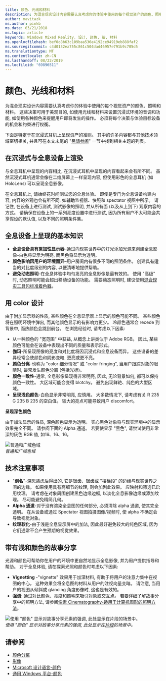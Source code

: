 ```yaml
---
title: 颜色、光线和材料
description: 为混合现实设计内容需要认真考虑你的体验中使用的每个视觉资产的颜色、照明和材料。
author: mavitazk
ms.author: pinkb
ms.date: 03/21/2018
ms.topic: article
keywords: Windows Mixed Reality, 设计, 颜色, 细, 材料
ms.openlocfilehash: bef0c8b63c109baa536e4192ce94919eb888faf2
ms.sourcegitcommit: c4d0132ea755c861c504dad46957e791b9c705d5
ms.translationtype: MT
ms.contentlocale: zh-CN
ms.lasthandoff: 08/22/2019
ms.locfileid: "69896511"
---
```

# <a name="color-light-and-materials"></a>颜色、光线和材料

为混合现实设计内容需要认真考虑你的体验中使用的每个视觉资产的颜色、照明和材料。 这些决策可用于美观目的, 如使用光线和材料来设置沉浸式环境的音调和功能, 如使用各种颜色来提醒用户即将发生的操作。 必须将每个决策与体验目标设备的机会和约束进行权衡。

下面是特定于在沉浸式耳机上呈现资产的准则。 其中的许多内容都与其他技术领域密切相关, 并且可在本文末尾的 "[另请参阅](color,-light-and-materials.md#see-also)" 一节中找到相关主题的列表。

## <a name="rendering-on-immersive-vs-holographic-devices"></a>在沉浸式与全息设备上渲染

与全息耳机中呈现的内容相比, 在沉浸式耳机中呈现的内容看起来会有所不同。 虽然沉浸式耳机通常会像在二维屏幕上一样呈现内容, 但使用彩色的全息耳机 (如 HoloLens) 可以呈现全息影像。

在全息耳机上, 请始终花时间测试您的全息体验。 即使是专门为全息设备构建内容, 内容的外观也会有所不同, 如辅助监视器、快照和 spectator 视图中所示。 请记住, 在设备上进行测试, 测试影像的照明, 并从所有面 (以及从上到下) 观察内容的方式。 请确保在设备上的一系列亮度设置中进行测试, 因为所有用户不太可能会共享假设的默认值, 以及不同的照明条件集。

## <a name="fundamentals-of-rendering-on-holographic-devices"></a>全息设备上呈现的基本知识
* **全息设备具有累加性显示器**–通过向现实世界中的灯光添加光源来创建全息影像–白色将显示为明亮, 而黑色将显示为透明。
* **颜色影响因用户的环境而异**–用户房间内有很多不同的照明条件。 创建具有适当的对比度级别的内容, 以便清晰地提供帮助。
* **避免动态照明**–在全息体验中均匀发亮的全息影像是最有效的。 使用 "高级" 时, 动态照明可能会超出移动设备的功能。 需要动态照明时, 建议使用[混合现实工具包标准着色器](https://github.com/microsoft/MixedRealityToolkit-Unity/blob/mrtk_release/Documentation/README_MRTKStandardShader.md)。 

## <a name="designing-with-color"></a>用 color 设计

由于附加显示器的性质, 某些颜色在全息显示器上显示的颜色可能不同。 某些颜色将在照明环境中弹出, 而其他颜色显示的有影响力更少。 冷颜色通常会 recede 到背景中, 而热颜色会跳到前台。 在浏览经验时, 请考虑以下因素:
* 从一种颜色的 "宽范围" 中获益, 从概念上讲类似于 Adobe RGB。 因此, 某些颜色可能会在设备中表现出不同的质量和表示形式。
* **伽玛**-所呈现图像的亮度和对比度将因沉浸式和全息设备而异。 这些设备的差异经常会使颜色和阴影变暗, 更亮或更不亮。
* **颜色分离**-也称为 "color 细分情况" 或 "color fringing", 当用户跟踪对象的眼睛时, 最常发生颜色分离 (包括光标)。
* **颜色一致性**-通常, 全息影像呈现得非常明亮, 因此, 无论背景如何, 都可以保持颜色一致性。 大区域可能会变得 blotchy。 避免出现鲜艳、纯色的大型区域。
* **呈现浅色颜色**-白色显示非常明亮, 应慎用。 大多数情况下, 请考虑有关 R 235 G 235 B 235 的空白值。 较大的亮点可能导致用户 discomfort。

**呈现深色颜色**

由于加法显示的性质, 深色颜色显示为透明。 实心黑色对象将与现实环境中的显示效果完全不同。 请参阅下面的 Alpha 通道。 若要使显示 "黑色", 请尝试使用非常深的灰色 RGB 值, 如16、16、16。

![普通和广域色域](images/640px-widegamut.png)<br>
*普通和广域色域*

## <a name="technical-considerations"></a>技术注意事项
* "**别名**"-深思熟虑后得出的, 它是锯齿、锯齿或 "楼梯段" 的边缘与现实世界之间的边缘。 如果使用具有高细节的纹理, 则会加剧此效果。 应映射和筛选已启用纹理。 请考虑在对象周围创建黑色边缘边框, 以淡化全息影像边缘或添加纹理。 尽可能避免精简几何。
* **Alpha 通道**-对于没有渲染全息图的任何部分, 必须清除 alpha 通道, 使其完全透明。 在从设备或通过 Spectator 视图拍摄图像/视频时, 使 alpha 不确定会导致视觉对象。
* **纹理软化**-由于浅是全息显示屏中的加法, 因此最好避免较大的纯色区域, 因为它们通常不会产生预期的视觉效果。

## <a name="storytelling-with-light-and-color"></a>带有浅和颜色的故事分享

光源和颜色可帮助你在用户的环境中更自然地显示全息影像, 并为用户提供指导和帮助。 对于全息体验, 请在探索光照和颜色时考虑以下因素:
* **Vignetting** -"vignette" 效果用于加深材料, 有助于将用户的注意力集中在视图的中心。 这种效果会将全息图的材料从用户的注视向量变暗。 请注意, 当用户的视图从倾斜或 glancing 角度影像时, 这也是有效的。
* **强调**: 通过对比颜色、亮度和照明来吸引对象或交互点。 若要详细了解故事分享中的照明方法, 请参阅[像素 Cinematography-适用于计算机图形的照明方法](http://media.siggraph.org/education/cgsource/Archive/ConfereceCourses/S96/course30.pdf)。

![使用 "颜色" 显示对故事分享元素的强调, 此处显示在片段的场景中。](images/640px-fragments.jpg)<br>
*使用 "颜色" 显示对故事分享元素的强调, 此处显示在[片段](https://www.microsoft.com/p/fragments/9nblggh5ggm8)的场景中。*

## <a name="see-also"></a>请参阅
* [颜色分离](hologram-stability.md#color-separation)
* [影像](hologram.md)
* [Microsoft 设计语言-颜色](https://www.microsoft.com/design/color)
* [通用 Windows 平台-颜色](https://docs.microsoft.com/windows/uwp/style/color)
